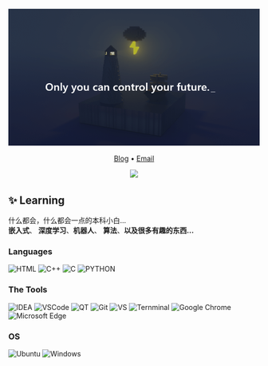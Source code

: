 ![picture](https://raw.githubusercontent.com/shengxi-rise/shengxi-rise/refs/heads/main/assets/bg.png)

<p align="center">
  <a target="_blank" href="https://blog.xsaistudio.cn/">Blog</a> •
  <a target="_blank" href="mailto:1969334998@qq.com">Email</a>
</p>

<p align="center">
  <img src="https://github-readme-stats.vercel.app/api?username=shengxi-rise&show_icons=true&theme=radical">
</p>

## ✨ Learning
什么都会，什么都会一点的本科小白...<br>
**嵌入式**、 **深度学习**、**机器人**、 **算法**、**以及很多有趣的东西...** 


### Languages
![HTML](https://img.shields.io/badge/-HTML-orange?style=for-the-badge&logo=HTML5)
![C++](https://img.shields.io/badge/-C++-blueviolet?style=for-the-badge&logo=cplusplus)
![C](https://img.shields.io/badge/-C-blue?style=for-the-badge&logo=C)
![PYTHON](https://img.shields.io/badge/-PYTHON-lightgrey?style=for-the-badge&logo=PYTHON)

### The Tools
![IDEA](https://img.shields.io/badge/IntelliJ_IDEA-000000.svg?style=for-the-badge&logo=intellij-idea&logoColor=white)
![VSCode](https://img.shields.io/badge/Visual_Studio_Code-0078D4?style=for-the-badge&logo=visual%20studio%20code&logoColor=white)
![QT](https://img.shields.io/badge/qt-green?style=for-the-badge&logo=Qt&logoColor=white)
![Git](https://img.shields.io/badge/GIT-E44C30?style=for-the-badge&logo=git&logoColor=white)
![VS](https://img.shields.io/badge/Visual_Studio-5C2D91?style=for-the-badge&logo=visual%20studio&logoColor=white)
![Ternminal](https://img.shields.io/badge/windows%20terminal-4D4D4D?style=for-the-badge&logo=windows%20terminal&logoColor=white)
![Google Chrome](https://img.shields.io/badge/Google_chrome-4285F4?style=for-the-badge&logo=Google-chrome&logoColor=white)
![Microsoft Edge](https://img.shields.io/badge/Microsoft_Edge-0078D7?style=for-the-badge&logo=Microsoft-edge&logoColor=white)

### OS
![Ubuntu](https://img.shields.io/static/v1?style=for-the-badge&message=Ubuntu&color=d64614&logo=Ubuntu&logoColor=ffffff&label=)
![Windows](https://img.shields.io/static/v1?style=for-the-badge&message=windows&color=blue&logo=windows&logoColor=ffffff&label=)
